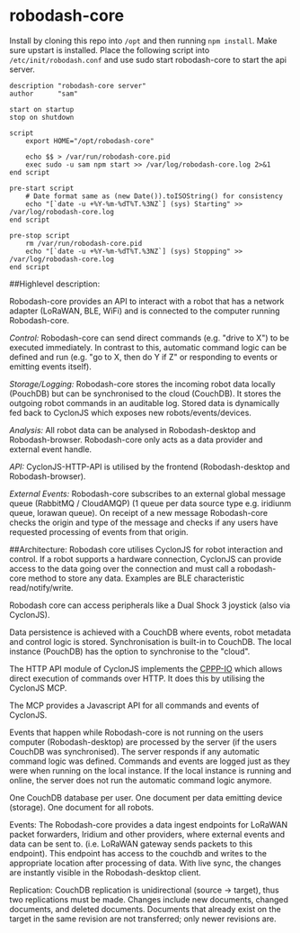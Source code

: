 # robodash-core

Install by cloning this repo into `/opt` and then running `npm install`. Make sure upstart is installed. Place the following script into `/etc/init/robodash.conf` and use sudo start robodash-core to start the api server. 

```#!upstart
description "robodash-core server"
author      "sam"

start on startup
stop on shutdown

script
    export HOME="/opt/robodash-core"

    echo $$ > /var/run/robodash-core.pid
    exec sudo -u sam npm start >> /var/log/robodash-core.log 2>&1
end script

pre-start script
    # Date format same as (new Date()).toISOString() for consistency
    echo "[`date -u +%Y-%m-%dT%T.%3NZ`] (sys) Starting" >> /var/log/robodash-core.log
end script

pre-stop script
    rm /var/run/robodash-core.pid
    echo "[`date -u +%Y-%m-%dT%T.%3NZ`] (sys) Stopping" >> /var/log/robodash-core.log
end script
```


##Highlevel description:

Robodash-core provides an API to interact with a robot that has a network adapter (LoRaWAN, BLE, WiFi) and is connected to the computer running Robodash-core. 

*Control:*
Robodash-core can send direct commands (e.g. "drive to X") to be executed immediately. In contrast to this, automatic command logic can be defined and run (e.g. "go to X, then do Y if Z" or responding to events or emitting events itself).

*Storage/Logging:*
Robodash-core stores the incoming robot data locally (PouchDB) but can be synchronised to the cloud (CouchDB). It stores the outgoing robot commands in an auditable log. Stored data is dynamically fed back to CyclonJS which exposes new robots/events/devices.

*Analysis:*
All robot data can be analysed in Robodash-desktop and Robodash-browser. Robodash-core only acts as a data provider and external event handle.

*API:*
CyclonJS-HTTP-API is utilised by the frontend (Robodash-desktop and Robodash-browser).

*External Events:*
Robodash-core subscribes to an external global message queue (RabbitMQ / CloudAMQP) (1 queue per data source type e.g. iridiunm queue, lorawan queue). On receipt of a new message Robodash-core checks the origin and type of the message and checks if any users have requested processing of events from that origin.





##Architecture:
Robodash core utilises CyclonJS for robot interaction and control. If a robot supports a hardware connection, CyclonJS can provide access to the data going over the connection and must call a robodash-core method to store any data. Examples are BLE characteristic read/notify/write.

Robodash core can access peripherals like a Dual Shock 3 joystick (also via CyclonJS). 

Data persistence is achieved with a CouchDB where events, robot metadata and control logic is stored. Synchronisation is built-in to CouchDB. The local instance (PouchDB) has the option to synchronise to the "cloud".

The HTTP API module of CyclonJS implements the [CPPP-IO](https://github.com/hybridgroup/cppp-io)  which allows direct execution of commands over HTTP. It does this by utilising the CyclonJS MCP.

The MCP provides a Javascript API for all commands and events of CyclonJS.

Events that happen while Robodash-core is not running on the users computer (Robodash-desktop) are processed by the server (if the users CouchDB was synchronised). The server responds if any automatic command logic was defined. Commands and events are logged just as they were when running on the local instance. If the local instance is running and online, the server does not run the automatic command logic anymore.

One CouchDB database per user. One document per data emitting device (storage). One document for all robots.

Events: The Robodash-core provides a data ingest endpoints for LoRaWAN packet forwarders, Iridium and other providers, where external events and data can be sent to. (i.e. LoRaWAN gateway sends packets to this endpoint). This endpoint has access to the couchdb and writes to the appropriate location after processing of data. With live sync, the changes are instantly visible in the Robodash-desktop client.

Replication: CouchDB replication is unidirectional (source -> target), thus two replications must be made. Changes include new documents, changed documents, and deleted documents. Documents that already exist on the target in the same revision are not transferred; only newer revisions are. 




